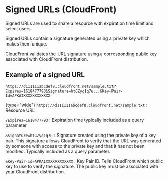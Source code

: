 # Signed URLs (CloudFront)

Signed URLs are used to share a resource with expiration time limit and select users.

Signed URLs contain a signature generated using a private key which makes them unique.

CloudFront validates the URL signature using a corresponding public key associated with CloudFront distribution.

## Example of a signed URL
```shell
https://d111111abcdef8.cloudfront.net/sample.txt?Expires=1618477793&Signature=htGZyq1q7u...&Key-Pair-Id=APKAIXXXXXXXXXXXX
```
{type="wide"}
`https://d111111abcdef8.cloudfront.net/sample.txt`
: Resource URL

`?Expires=1618477793`
: Expiration time typically included as a query parameter

`&Signature=htGZyq1q7u`
: Signature created using the private key of a key pair. This signature allows CloudFront to verify that the URL was generated by someone with access to the private key and that it has not been modified.  Typically included as a query parameter.

`&Key-Pair-Id=APKAIXXXXXXXXXXXX`
: Key Pair ID. Tells CloudFront which public key to use to verify the signature. The public key must be associated with your CloudFront distribution.